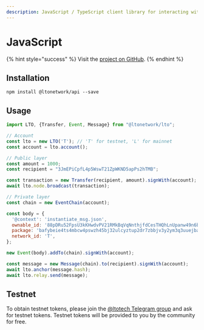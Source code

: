 ```yaml
---
description: JavaScript / TypeScript client library for interacting with LTO Network
---
```


# JavaScript

{% hint style="success" %}
Visit the [project on GitHub](https://github.com/ltonetwork/lto-api.js).
{% endhint %}

## Installation

```
npm install @ltonetwork/api --save
```

## Usage

```javascript
import LTO, {Transfer, Event, Message} from "@ltonetwork/lto";

// Account
const lto = new LTO('T'); // 'T' for testnet, 'L' for mainnet
const account = lto.account();

// Public layer
const amount = 1000;
const recipient = "3JmEPiCpfL4p5WswT21ZpWKND5apPs2hTMB";

const transaction = new Transfer(recipient, amount).signWith(account);
await lto.node.broadcast(transaction);

// Private layer
const chain = new EventChain(account);

const body = {
  '@context': 'instantiate_msg.json',
  ownable_id: '88pDRu52FpsU3kKHwdvPV21RMkBqVqNnthjfdCesTHQhLnUpanw49n6b2PzGnEy',
  package: 'bafybeie4ts4mbcw4pswzh45bj32ulcyztup2dr7zbbjv3y2ym3q3uuejba',
  network_id: 'T',
};

new Event(body).addTo(chain).signWith(account);

const message = new Message(chain).to(recipient).signWith(account);
await lto.anchor(message.hash);
await lto.relay.send(message);
```

## Testnet

To obtain testnet tokens, please join the [@ltotech Telegram group](http://localhost:5000/s/-MBYc9qN1f4JIHaaKv\_7/hoofdstuk-4-check-de-status-van-de-opheffing-bij-de-kvk) and ask for testnet tokens. Testnet tokens will be provided to you by the community for free.
